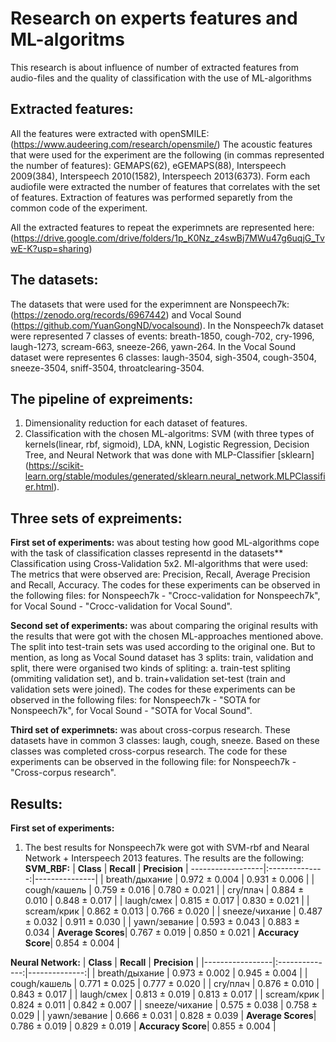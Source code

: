 # Research on experts features and ML-algoritms
This research is about influence of number of extracted features from audio-files and the quality of classification with the use of ML-algorithms

## Extracted features:
All the features were extracted with openSMILE: (https://www.audeering.com/research/opensmile/)
The acoustic features that were used for the experiment are the following (in commas represented the number of features): GEMAPS(62), eGEMAPS(88), Interspeech 2009(384), Interspeech 2010(1582), Interspeech 2013(6373).
Form each audiofile were extracted the number of features that correlates with the set of features. Extraction of features was performed separetly from the common code of the experiment.

All the extracted features to repeat the experimnets are represented here: (https://drive.google.com/drive/folders/1p_K0Nz_z4swBj7MWu47g6uqjG_TvwE-K?usp=sharing)

## The datasets:
The datasets that were used for the experimnent are Nonspeech7k: (https://zenodo.org/records/6967442) and Vocal Sound (https://github.com/YuanGongND/vocalsound). 
In the Nonspeech7k dataset were represented 7 classes of events: breath-1850, cough-702, cry-1996, laugh-1273, scream-663, sneeze-266, yawn-264.
In the Vocal Sound dataset were representes 6 classes: laugh-3504, sigh-3504, cough-3504, sneeze-3504, sniff-3504, throatclearing-3504.

## The pipeline of expreiments:
1) Dimensionality reduction for each dataset of features.
2) Classification with the chosen ML-algoritms: SVM (with three types of kernels(linear, rbf, sigmoid), LDA, kNN, Logistic Regression, Decision Tree, and Neural Network that was done with MLP-Classifier [sklearn] (https://scikit-learn.org/stable/modules/generated/sklearn.neural_network.MLPClassifier.html).

## Three sets of expreiments:
**First set of experiments:** 
was about testing how good ML-algorithms cope with the task of classification classes representd in the datasets**
Classification using Cross-Validation 5x2. Ml-algorithms that were used: 
The metrics that were observed are: Precision, Recall, Average Precision and Recall, Accuracy.
The codes for these experiments can be observed in the following files: for Nonspeech7k - "Crocc-validation for Nonspeech7k", for Vocal Sound - "Crocc-validation for Vocal Sound".

**Second set of experiments:** 
was about comparing the original results with the results that were got with the chosen ML-approaches mentioned above. The split into test-train sets was used according to the original one. But to mention, as long as Vocal Sound dataset has 3 splits: train, validation and split, there were organised two kinds of spliting: a. train-test spliting (ommiting validation set), and b. train+validation set-test (train and validation sets were joined).
The codes for these experiments can be observed in the following files: for Nonspeech7k - "SOTA for Nonspeech7k", for Vocal Sound - "SOTA for Vocal Sound".

**Third set of experimnets:**
was about cross-corpus research. These datasets have in common 3 classes: laugh, cough, sneeze. Based on these classes was completed cross-corpus research.
The code for these experiments can be observed in the following file: for Nonspeech7k - "Cross-corpus research".

## Results:
**First set of experiments:** 
1) The best results for Nonspeech7k were got with SVM-rbf and Nearal Network + Interspeech 2013 features. The results are the following:
**SVM_RBF:**
|  **Class**      | **Recall**     | **Precision** |
------------------|:--------------:|---------------|
| breath/дыхание  |  0.972 ± 0.004 | 0.931 ± 0.006 |
| cough/кашель    |  0.759 ± 0.016 | 0.780 ± 0.021 |
| cry/плач        |  0.884 ± 0.010 | 0.848 ± 0.017 |
| laugh/смех      |  0.815 ± 0.017 | 0.830 ± 0.021 |
| scream/крик     |  0.862 ± 0.013 | 0.766 ± 0.020 |
| sneeze/чихание  |  0.487 ± 0.032 | 0.911 ± 0.030 |
| yawn/зевание    |  0.593 ± 0.043 | 0.883 ± 0.034 |
**Average Scores**|  0.767 ± 0.019 | 0.850 ± 0.021 |
**Accuracy Score**|            0.854 ± 0.004       |       

**Neural Network:**
|  **Class**      | **Recall**     | **Precision** |
|-----------------|:--------------:|--------------:|
| breath/дыхание  |  0.973 ± 0.002 | 0.945 ± 0.004 |
| cough/кашель    |  0.771 ± 0.025 | 0.777 ± 0.020 |
| cry/плач        |  0.876 ± 0.010 | 0.843 ± 0.017 |
| laugh/смех      |  0.813 ± 0.019 | 0.813 ± 0.017 |
| scream/крик     |  0.824 ± 0.011 | 0.842 ± 0.007 |
| sneeze/чихание  |  0.575 ± 0.038 | 0.758 ± 0.029 |
| yawn/зевание    |  0.666 ± 0.031 | 0.828 ± 0.039 |
**Average Scores**|  0.786 ± 0.019 | 0.829 ± 0.019 |
**Accuracy Score**|          0.855 ± 0.004         |


